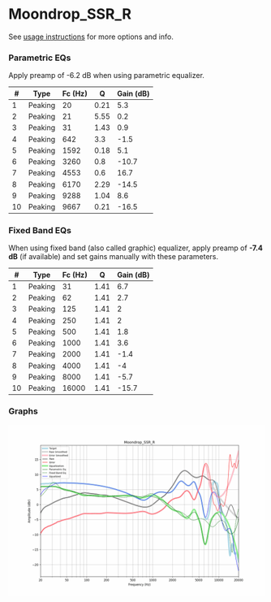 # Moondrop_SSR_R
See [usage instructions](https://github.com/jaakkopasanen/AutoEq#usage) for more options and info.

### Parametric EQs
Apply preamp of -6.2 dB when using parametric equalizer.

|   # | Type    |   Fc (Hz) |    Q |   Gain (dB) |
|-----|---------|-----------|------|-------------|
|   1 | Peaking |        20 | 0.21 |         5.3 |
|   2 | Peaking |        21 | 5.55 |         0.2 |
|   3 | Peaking |        31 | 1.43 |         0.9 |
|   4 | Peaking |       642 | 3.3  |        -1.5 |
|   5 | Peaking |      1592 | 0.18 |         5.1 |
|   6 | Peaking |      3260 | 0.8  |       -10.7 |
|   7 | Peaking |      4553 | 0.6  |        16.7 |
|   8 | Peaking |      6170 | 2.29 |       -14.5 |
|   9 | Peaking |      9288 | 1.04 |         8.6 |
|  10 | Peaking |      9667 | 0.21 |       -16.5 |

### Fixed Band EQs
When using fixed band (also called graphic) equalizer, apply preamp of **-7.4 dB** (if available) and set gains manually with these parameters.

|   # | Type    |   Fc (Hz) |    Q |   Gain (dB) |
|-----|---------|-----------|------|-------------|
|   1 | Peaking |        31 | 1.41 |         6.7 |
|   2 | Peaking |        62 | 1.41 |         2.7 |
|   3 | Peaking |       125 | 1.41 |         2   |
|   4 | Peaking |       250 | 1.41 |         2   |
|   5 | Peaking |       500 | 1.41 |         1.8 |
|   6 | Peaking |      1000 | 1.41 |         3.6 |
|   7 | Peaking |      2000 | 1.41 |        -1.4 |
|   8 | Peaking |      4000 | 1.41 |        -4   |
|   9 | Peaking |      8000 | 1.41 |        -5.7 |
|  10 | Peaking |     16000 | 1.41 |       -15.7 |

### Graphs
![](./Moondrop_SSR_R.png)
